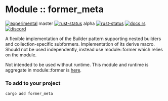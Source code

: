 <!-- {{# generate.module_header{} #}} -->

# Module :: former_meta
<!--{ generate.module_header.start() }-->
 [![experimental](https://raster.shields.io/static/v1?label=&message=experimental&color=orange)](https://github.com/emersion/stability-badges#experimental)  master [![rust-status](https://github.com/Wandalen/wTools/actions/workflows/module_former_meta_push.yml/badge.svg?branch=master)](https://github.com/Wandalen/wTools/actions/workflows/module_former_meta_push.yml?query=branch%3Amaster) alpha [![rust-status](https://github.com/Wandalen/wTools/actions/workflows/module_former_meta_push.yml/badge.svg?branch=alpha)](https://github.com/Wandalen/wTools/actions/workflows/module_former_meta_push.yml?query=branch%3Aalpha) [![docs.rs](https://img.shields.io/docsrs/former_meta?color=e3e8f0&logo=docs.rs)](https://docs.rs/former_meta) [![discord](https://img.shields.io/discord/872391416519737405?color=eee&logo=discord&logoColor=eee&label=ask)](https://discord.gg/m3YfbXpUUY)
<!--{ generate.module_header.end }-->

A flexible implementation of the Builder pattern supporting nested builders and collection-specific subformers. Implementation of its derive macro. Should not be used independently, instead use module::former which relies on the module.

Not intended to be used without runtime. This module and runtime is aggregate in module::former is [here](https://github.com/Wandalen/wTools/tree/master/module/core/former).

### To add to your project

```sh
cargo add former_meta
```
